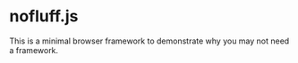 # nofluff.js

This is a minimal browser framework to demonstrate why you may not need a framework.

